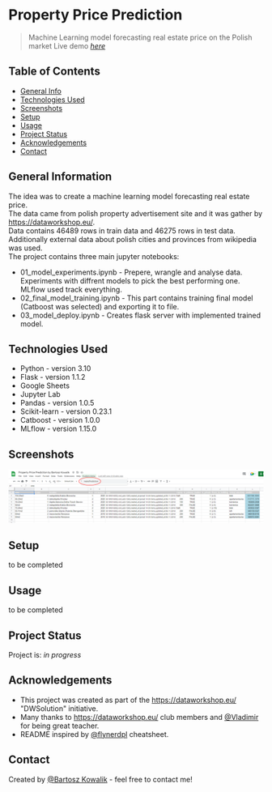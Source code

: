 ﻿# Property Price Prediction
> Machine Learning model forecasting real estate price on the Polish market
> Live demo [_here_](https://propertypredict.herokuapp.com/)


## Table of Contents
* [General Info](#general-information)
* [Technologies Used](#technologies-used)
* [Screenshots](#screenshots)
* [Setup](#setup)
* [Usage](#usage)
* [Project Status](#project-status)
* [Acknowledgements](#acknowledgements)
* [Contact](#contact)


## General Information
The idea was to create a machine learning model forecasting real estate price.  
The data came from polish property advertisement site and it was gather by https://dataworkshop.eu/.  
Data contains 46489 rows in train data and 46275 rows in test data.  
Additionally external data about polish cities and provinces from wikipedia was used.     
The project contains three main jupyter notebooks:
- 01_model_experiments.ipynb - Prepere, wrangle and analyse data. Experiments with diffrent models to pick the best performing one. MLflow used track everything.
- 02_final_model_training.ipynb - This part contains training final model (Catboost was selected) and exporting it to file.
- 03_model_deploy.ipynb - Creates flask server with implemented trained model. 


## Technologies Used
- Python - version 3.10
- Flask - version 1.1.2
- Google Sheets
- Jupyter Lab
- Pandas - version 1.0.5
- Scikit-learn - version 0.23.1
- Catboost - version 1.0.0
- MLflow - version 1.15.0


## Screenshots
![Example screenshot](./img/google_sheets.png)


## Setup
to be completed


## Usage
to be completed


## Project Status
Project is: _in progress_


## Acknowledgements
- This project was created as part of the https://dataworkshop.eu/ "DWSolution" initiative.
- Many thanks to https://dataworkshop.eu/ club members
 and [@Vladimir](https://github.com/slon1024) for being great teacher.
- README inspired by [@flynerdpl](https://www.flynerd.pl/) cheatsheet.


## Contact
Created by [@Bartosz Kowalik](https://www.linkedin.com/in/bartosz-kowalik-5756ba1b3/) - feel free to contact me! 
